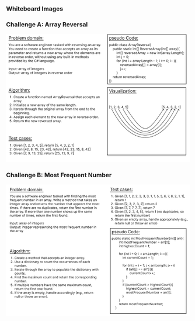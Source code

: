 ### Whiteboard Images

### Challenge A: Array Reversal
![Array Reversal Whiteboard](ArrayReversal.png)

### Challenge B: Most Frequent Number
![Most Frequent Number Whiteboard](MostFrequentNumber.png)